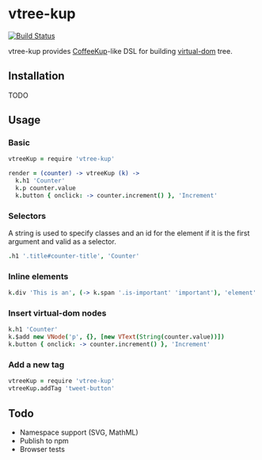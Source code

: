 vtree-kup
=========

[![Build Status](https://travis-ci.org/seanchas116/vtree-kup.svg)](https://travis-ci.org/seanchas116/vtree-kup)

vtree-kup provides [CoffeeKup](https://github.com/mauricemach/coffeekup)-like DSL for building [virtual-dom](https://github.com/Matt-Esch/virtual-dom) tree.

Installation
---------

TODO

Usage
---------

### Basic

```coffeescript
vtreeKup = require 'vtree-kup'

render = (counter) -> vtreeKup (k) ->
  k.h1 'Counter'
  k.p counter.value
  k.button { onclick: -> counter.increment() }, 'Increment'
```

### Selectors

A string is used to specify classes and an id for the element
if it is the first argument and valid as a selector.

```coffeescript
.h1 '.title#counter-title', 'Counter'
```

### Inline elements

```coffeescript
k.div 'This is an', (-> k.span '.is-important' 'important'), 'element'
```

### Insert virtual-dom nodes

```coffeescript
k.h1 'Counter'
k.$add new VNode('p', {}, [new VText(String(counter.value))])
k.button { onclick: -> counter.increment() }, 'Increment'
```

### Add a new tag

```coffeescript
vtreeKup = require 'vtree-kup'
vtreeKup.addTag 'tweet-button'
```
Todo
---------

* Namespace support (SVG, MathML)
* Publish to npm
* Browser tests
